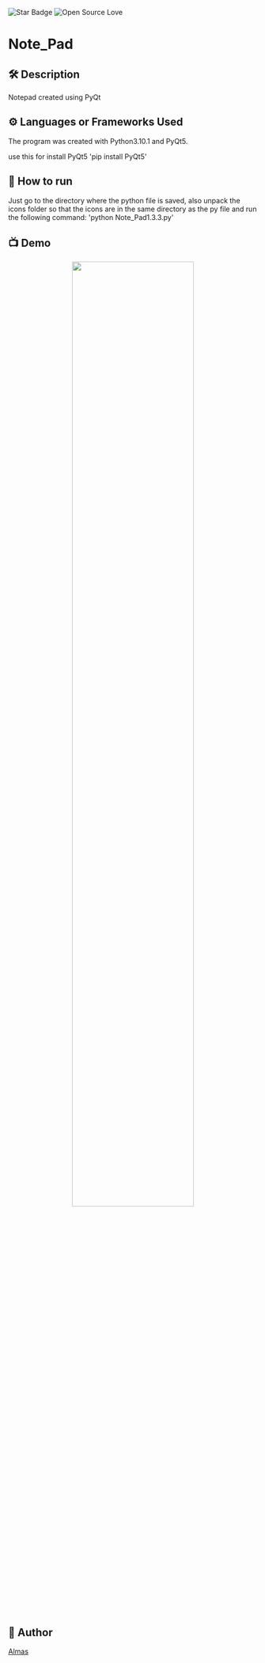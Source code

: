 <!--Please do not remove this part-->
![Star Badge](https://img.shields.io/static/v1?label=%F0%9F%8C%9F&message=If%20Useful&style=style=flat&color=BC4E99)
![Open Source Love](https://badges.frapsoft.com/os/v1/open-source.svg?v=103)

# Note_Pad



<!--An image is an illustration for your project, the tip here is using your sense of humour as much as you can :D 

You can copy paste my markdown photo insert as following:
<p align="center">
<img src="your-source-is-here" width=40% height=40%>
-->

## 🛠️ Description
<!--Remove the below lines and add yours -->
Notepad created using PyQt

## ⚙️ Languages or Frameworks Used
<!--Remove the below lines and add yours -->
The program was created with Python3.10.1 and PyQt5.

use this for install PyQt5
'pip install PyQt5'

## 🌟 How to run
<!--Remove the below lines and add yours -->
Just go to the directory where the python file is saved, also unpack the icons folder so that the icons are in the same directory as the py file and run the following command: 
'python Note_Pad1.3.3.py'

## 📺 Demo
<p align="center">
<img src="https://github.com/Atom244/python-mini-project/blob/182291393fcb2fa0c2d0dc464a4aa01ca4082864/IMG/notepad.png" width=70% height=70%>

## 🤖 Author
<!--Remove the below lines and add yours -->
[Almas](https://github.com/Atom244)